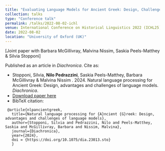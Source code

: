 ```yaml
---
title: "Evaluating Language Models for Ancient Greek: Design, Challenges, and Future Directions"
collection: talks
type: "Conference talk"
permalink: /talks/2022-08-02-ichl
venue: International Conference on Historical Linguistics 2022 (ICHL25)"
date: 2022-08-02
location: "University of Oxford (UK)"
---
```

[Joint paper with Barbara McGillivray, Malvina Nissim, Saskia Peels-Matthey & Silvia Stopponi]

Published as an article in *Diachronica*. Cite as:

<ul class="fa-ul">
 <li><i class="fa-li fa fa-quote-left"></i> Stopponi, Silvia, <b>Nilo Pedrazzini</b>, Saskia Peels-Matthey, Barbara McGillivray & Malvina Nissim . 2024. Natural language processing for Ancient Greek: Design, advantages and challenges of language models. <i>Diachronica</i>.</li>
 <li><i class="fa-li fa fa-download"></i><a href="https://doi.org/10.1075/dia.23013.sto">Download paper here</a></li>
 <li><i class="fa-li fa fa-quote-right"></i>BibTeX citation:</li>
</ul>


```
 @article{nlpancientgreek,
   title={Natural language processing for {A}ncient {G}reek: Design, advantages and challenges of language models},
   author={Stopponi, Silvia and Pedrazzini, Nilo and Peels-Matthey, Saskia and McGillivray, Barbara and Nissim, Malvina}, 
   journal={Diachronica},
   year={2024},
   doi = {https://doi.org/10.1075/dia.23013.sto}
   }

```